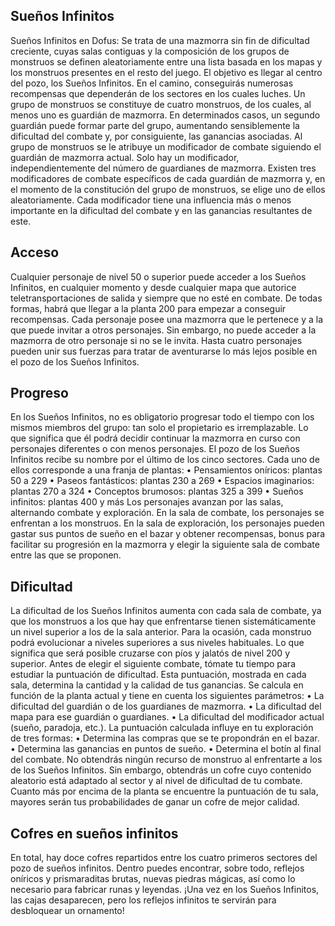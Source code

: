 ## Sueños Infinitos
Sueños Infinitos en Dofus: Se trata de una mazmorra sin fin de dificultad creciente, cuyas salas contiguas y la composición de los grupos de monstruos se definen aleatoriamente entre una lista basada en los mapas y los monstruos presentes en el resto del juego. El objetivo es llegar al centro del pozo, los Sueños Infinitos. En el camino, conseguirás numerosas recompensas que dependerán de los sectores en los cuales luches.
Un grupo de monstruos se constituye de cuatro monstruos, de los cuales, al menos uno es guardián de mazmorra. En determinados casos, un segundo guardián puede formar parte del grupo, aumentando sensiblemente la dificultad del combate y, por consiguiente, las ganancias asociadas.
Al grupo de monstruos se le atribuye un modificador de combate siguiendo el guardián de mazmorra actual. Solo hay un modificador, independientemente del número de guardianes de mazmorra. Existen tres modificadores de combate específicos de cada guardián de mazmorra y, en el momento de la constitución del grupo de monstruos, se elige uno de ellos aleatoriamente. Cada modificador tiene una influencia más o menos importante en la dificultad del combate y en las ganancias resultantes de este.

## Acceso
Cualquier personaje de nivel 50 o superior puede acceder a los Sueños Infinitos, en cualquier momento y desde cualquier mapa que autorice teletransportaciones de salida y siempre que no esté en combate. De todas formas, habrá que llegar a la planta 200 para empezar a conseguir recompensas.
Cada personaje posee una mazmorra que le pertenece y a la que puede invitar a otros personajes. Sin embargo, no puede acceder a la mazmorra de otro personaje si no se le invita. Hasta cuatro personajes pueden unir sus fuerzas para tratar de aventurarse lo más lejos posible en el pozo de los Sueños Infinitos.

## Progreso
En los Sueños Infinitos, no es obligatorio progresar todo el tiempo con los mismos miembros del grupo: tan solo el propietario es irremplazable. Lo que significa que él podrá decidir continuar la mazmorra en curso con personajes diferentes o con menos personajes.
El pozo de los Sueños Infinitos recibe su nombre por el último de los cinco sectores. Cada uno de ellos corresponde a una franja de plantas:
• Pensamientos oníricos: plantas 50 a 229
• Paseos fantásticos: plantas 230 a 269
• Espacios imaginarios: plantas 270 a 324
• Conceptos brumosos: plantas 325 a 399
• Sueños infinitos: plantas 400 y más
Los personajes avanzan por las salas, alternando combate y exploración. En la sala de combate, los personajes se enfrentan a los monstruos. En la sala de exploración, los personajes pueden gastar sus puntos de sueño en el bazar y obtener recompensas, bonus para facilitar su progresión en la mazmorra y elegir la siguiente sala de combate entre las que se proponen.

## Dificultad
La dificultad de los Sueños Infinitos aumenta con cada sala de combate, ya que los monstruos a los que hay que enfrentarse tienen sistemáticamente un nivel superior a los de la sala anterior. Para la ocasión, cada monstruo podrá evolucionar a niveles superiores a sus niveles habituales. Lo que significa que será posible cruzarse con píos y jalatós de nivel 200 y superior.
Antes de elegir el siguiente combate, tómate tu tiempo para estudiar la puntuación de dificultad. Esta puntuación, mostrada en cada sala, determina la cantidad y la calidad de tus ganancias. Se calcula en función de la planta actual y tiene en cuenta los siguientes parámetros:
• La dificultad del guardián o de los guardianes de mazmorra.
• La dificultad del mapa para ese guardián o guardianes.
• La dificultad del modificador actual (sueño, paradoja, etc.).
La puntuación calculada influye en tu exploración de tres formas:
• Determina las compras que se te propondrán en el bazar.
• Determina las ganancias en puntos de sueño.
• Determina el botín al final del combate. No obtendrás ningún recurso de monstruo al enfrentarte a los de los Sueños Infinitos. Sin embargo, obtendrás un cofre cuyo contenido aleatorio está adaptado al sector y al nivel de dificultad de tu combate. Cuanto más por encima de la planta se encuentre la puntuación de tu sala, mayores serán tus probabilidades de ganar un cofre de mejor calidad.

## Cofres en sueños infinitos
En total, hay doce cofres repartidos entre los cuatro primeros sectores del pozo de sueños infinitos. Dentro puedes encontrar, sobre todo, reflejos oníricos y prismaraditas brutas, nuevas piedras mágicas, así como lo necesario para fabricar runas y leyendas. ¡Una vez en los Sueños Infinitos, las cajas desaparecen, pero los reflejos infinitos te servirán para desbloquear un ornamento!